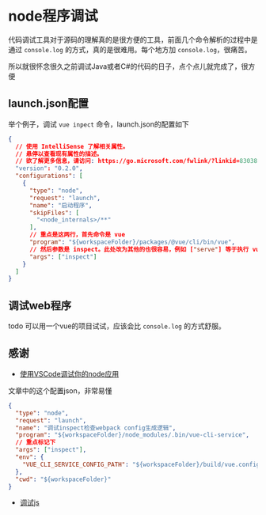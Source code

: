 # node程序调试

代码调试工具对于源码的理解真的是很方便的工具，前面几个命令解析的过程中是通过 `console.log` 的方式，真的是很难用。每个地方加 `console.log`，很痛苦。

所以就很怀念很久之前调试Java或者C#的代码的日子，点个点儿就完成了，很方便

## launch.json配置

举个例子，调试 `vue inpect` 命令，launch.json的配置如下
```json
{
  // 使用 IntelliSense 了解相关属性。 
  // 悬停以查看现有属性的描述。
  // 欲了解更多信息，请访问: https://go.microsoft.com/fwlink/?linkid=830387
  "version": "0.2.0",
  "configurations": [
    {
      "type": "node",
      "request": "launch",
      "name": "启动程序",
      "skipFiles": [
        "<node_internals>/**"
      ],
      // 重点是这两行，首先命令是 vue
      "program": "${workspaceFolder}/packages/@vue/cli/bin/vue",
      // 然后参数是 inspect。此处改为其他的也很容易，例如 ["serve"] 等于执行 vue serve 或者 ["ui"] 等于执行 vue ui
      "args": ["inspect"]
    }
  ]
}
```

## 调试web程序
todo 可以用一个vue的项目试试，应该会比 `console.log` 的方式舒服。

## 感谢
- [使用VSCode调试你的node应用](http://blog.ahui.me/posts/2019-05-11/debug-in-vscode/)

文章中的这个配置json，非常易懂
```json
{
  "type": "node",
  "request": "launch",
  "name": "调试inspect检查webpack config生成逻辑",
  "program": "${workspaceFolder}/node_modules/.bin/vue-cli-service",
  // 重点标记下
  "args": ["inspect"],
  "env": {
    "VUE_CLI_SERVICE_CONFIG_PATH": "${workspaceFolder}/build/vue.config.js"
  },
  "cwd": "${workspaceFolder}"
}
```

- [调试js](https://juejin.im/post/5c1b8bf56fb9a049ea38eafe)
